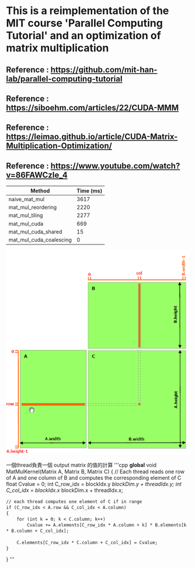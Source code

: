 # This is a reimplementation of the MIT course 'Parallel Computing Tutorial' and an optimization of matrix multiplication

## Reference : <https://github.com/mit-han-lab/parallel-computing-tutorial>

## Reference : <https://siboehm.com/articles/22/CUDA-MMM>

## Reference : <https://leimao.github.io/article/CUDA-Matrix-Multiplication-Optimization/>

## Reference : <https://www.youtube.com/watch?v=86FAWCzIe_4>

| Method                  | Time (ms) |
|-------------------------|-----------|
| naive_mat_mul           | 3617      |
| mat_mul_reordering      | 2220      |
| mat_mul_tiling          | 2277      |
| mat_mul_cuda            | 669       |
| mat_mul_cuda_shared     | 15        |
| mat_mul_cuda_coalescing | 0         |

![alt text](image.png)

一個thread負責一個 output matrix 的值的計算
'''cpp
__global__ void MatMulKernel(Matrix A, Matrix B, Matrix C)
{
    // Each thread reads one row of A and one column of B and computes the corresponding element of C
    float Cvalue = 0;
    int C_row_idx = blockIdx.y *blockDim.y + threadIdx.y;
    int C_col_idx = blockIdx.x* blockDim.x + threadIdx.x;

    // each thread computes one element of C if in range
    if (C_row_idx < A.row && C_col_idx < A.column)
    {
        for (int k = 0; k < C.column; k++)
            Cvalue += A.elements[C_row_idx * A.column + k] * B.elements[k * B.column + C_col_idx];

        C.elements[C_row_idx * C.column + C_col_idx] = Cvalue;
    }
}
'''
